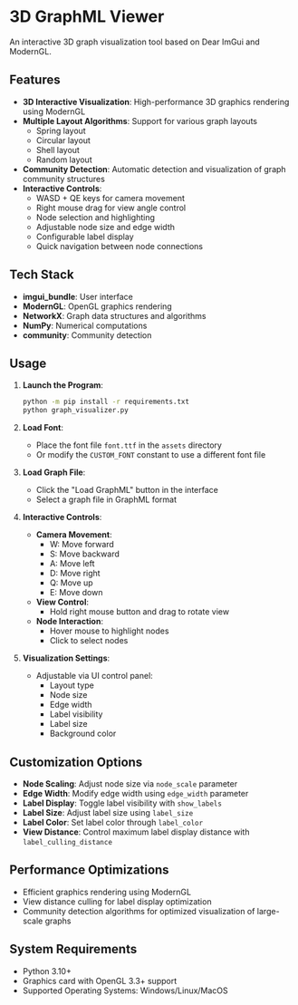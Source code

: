 # 3D GraphML Viewer

An interactive 3D graph visualization tool based on Dear ImGui and ModernGL.

## Features

- **3D Interactive Visualization**: High-performance 3D graphics rendering using ModernGL
- **Multiple Layout Algorithms**: Support for various graph layouts
  - Spring layout
  - Circular layout
  - Shell layout
  - Random layout
- **Community Detection**: Automatic detection and visualization of graph community structures
- **Interactive Controls**:
  - WASD + QE keys for camera movement
  - Right mouse drag for view angle control
  - Node selection and highlighting
  - Adjustable node size and edge width
  - Configurable label display
  - Quick navigation between node connections

## Tech Stack

- **imgui_bundle**: User interface
- **ModernGL**: OpenGL graphics rendering
- **NetworkX**: Graph data structures and algorithms
- **NumPy**: Numerical computations
- **community**: Community detection

## Usage

1. **Launch the Program**:
   ```bash
   python -m pip install -r requirements.txt
   python graph_visualizer.py
   ```

2. **Load Font**:
   - Place the font file `font.ttf` in the `assets` directory
   - Or modify the `CUSTOM_FONT` constant to use a different font file

3. **Load Graph File**:
   - Click the "Load GraphML" button in the interface
   - Select a graph file in GraphML format

4. **Interactive Controls**:
   - **Camera Movement**:
     - W: Move forward
     - S: Move backward
     - A: Move left
     - D: Move right
     - Q: Move up
     - E: Move down
   - **View Control**:
     - Hold right mouse button and drag to rotate view
   - **Node Interaction**:
     - Hover mouse to highlight nodes
     - Click to select nodes

5. **Visualization Settings**:
   - Adjustable via UI control panel:
     - Layout type
     - Node size
     - Edge width
     - Label visibility
     - Label size
     - Background color

## Customization Options

- **Node Scaling**: Adjust node size via `node_scale` parameter
- **Edge Width**: Modify edge width using `edge_width` parameter
- **Label Display**: Toggle label visibility with `show_labels`
- **Label Size**: Adjust label size using `label_size`
- **Label Color**: Set label color through `label_color`
- **View Distance**: Control maximum label display distance with `label_culling_distance`

## Performance Optimizations

- Efficient graphics rendering using ModernGL
- View distance culling for label display optimization
- Community detection algorithms for optimized visualization of large-scale graphs

## System Requirements

- Python 3.10+
- Graphics card with OpenGL 3.3+ support
- Supported Operating Systems: Windows/Linux/MacOS
